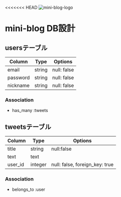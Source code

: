 <<<<<<< HEAD
![mini-blog-logo](https://user-images.githubusercontent.com/26789049/90976226-23ef2c00-e576-11ea-816d-4f2e0f33a727.png)

# mini-blog DB設計
## usersテーブル
|Column|Type|Options|
|------|----|-------|
|email|string|null: false|
|password|string|null: false|
|nickname|string|null: false|
### Association
- has_many :tweets

## tweetsテーブル
|Column|Type|Options|
|------|----|-------|
|title|string|null:false|
|text|text||
|user_id|integer|null: false, foreign_key: true|
### Association
- belongs_to :user